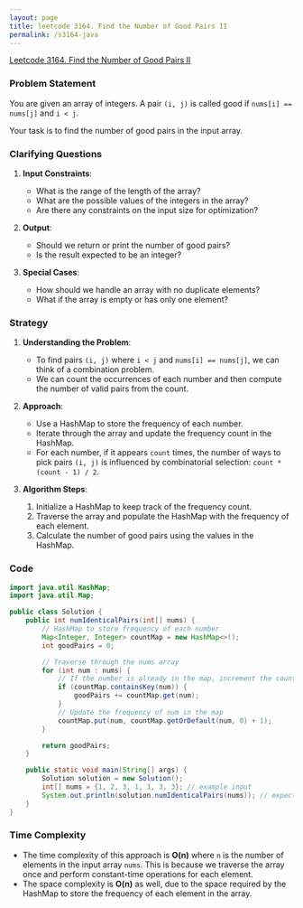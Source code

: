 ```yaml
---
layout: page
title: leetcode 3164. Find the Number of Good Pairs II
permalink: /s3164-java
---
```

[Leetcode 3164. Find the Number of Good Pairs II](https://algoadvance.github.io/algoadvance/l3164)
### Problem Statement
You are given an array of integers. A pair `(i, j)` is called good if `nums[i] == nums[j]` and `i < j`.

Your task is to find the number of good pairs in the input array.

### Clarifying Questions
1. **Input Constraints**:
    - What is the range of the length of the array?
    - What are the possible values of the integers in the array?
    - Are there any constraints on the input size for optimization?

2. **Output**:
    - Should we return or print the number of good pairs?
    - Is the result expected to be an integer?

3. **Special Cases**:
    - How should we handle an array with no duplicate elements?
    - What if the array is empty or has only one element?

### Strategy
1. **Understanding the Problem**:
    - To find pairs `(i, j)` where `i < j` and `nums[i] == nums[j]`, we can think of a combination problem.
    - We can count the occurrences of each number and then compute the number of valid pairs from the count.

2. **Approach**:
    - Use a HashMap to store the frequency of each number.
    - Iterate through the array and update the frequency count in the HashMap.
    - For each number, if it appears `count` times, the number of ways to pick pairs `(i, j)` is influenced by combinatorial selection: `count * (count - 1) / 2`.

3. **Algorithm Steps**:
    1. Initialize a HashMap to keep track of the frequency count.
    2. Traverse the array and populate the HashMap with the frequency of each element.
    3. Calculate the number of good pairs using the values in the HashMap.

### Code
```java
import java.util.HashMap;
import java.util.Map;

public class Solution {
    public int numIdenticalPairs(int[] nums) {
        // HashMap to store frequency of each number
        Map<Integer, Integer> countMap = new HashMap<>();
        int goodPairs = 0;

        // Traverse through the nums array
        for (int num : nums) {
            // If the number is already in the map, increment the count of good pairs by the current count of num
            if (countMap.containsKey(num)) {
                goodPairs += countMap.get(num);
            }
            // Update the frequency of num in the map
            countMap.put(num, countMap.getOrDefault(num, 0) + 1);
        }

        return goodPairs;
    }

    public static void main(String[] args) {
        Solution solution = new Solution();
        int[] nums = {1, 2, 3, 1, 1, 3, 3}; // example input
        System.out.println(solution.numIdenticalPairs(nums)); // expected output: 4
    }
}
```

### Time Complexity
- The time complexity of this approach is **O(n)** where `n` is the number of elements in the input array `nums`. This is because we traverse the array once and perform constant-time operations for each element.
- The space complexity is **O(n)** as well, due to the space required by the HashMap to store the frequency of each element in the array.